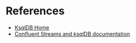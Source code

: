 # References
- [KsqlDB Home](https://www.confluent.io/product/ksqldb/)
- [Confluent Streams and ksqlDB documentation](https://docs.confluent.io/platform/current/streams-ksql.html)